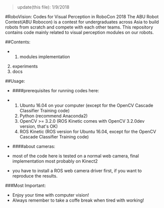 >update(this file): 1/9/2018

#RoboVision: Codes for Visual Perception in RoboCon 2018
The ABU Robot Contest(ABU Robocon) is a contest for undergraduates across Asia to 
build robots from scratch and compete with each other teams.
This repository contains code mainly related to visual perception modules on our robots. 

##Contents:
* 1. modules implementation
 2. experiments
 3. docs

##Usage:
* ####prerequisites for running codes here:
* 1. Ubuntu 16.04 on your computer (except for the OpenCV Cascade Classifier Training code)
  2. Python (recommend Anaconda2)
  3. OpenCV >= 3.2.0 (ROS Kinetic comes with OpenCV 3.2.0dev version, that's OK)
  4. ROS Kinetic (ROS version for Ubuntu 16.04, 
        except for the OpenCV Cascade Classifier Training code)

* ####about cameras:
* most of the code here is tested on a normal web camera, final implementation most 
    probably on Kinect2
* you have to install a ROS web camera driver first, if you want to reproduce the results.

###Most Important:
* Enjoy your time with computer vision!
* Always remember to take a coffe break when tired with working!
